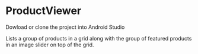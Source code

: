 # ProductViewer

Dowload or clone the project into Android Studio

Lists a group of products in a grid along with the group of featured products in an image slider on top of the grid.
